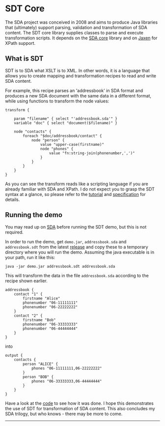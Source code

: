 # SDT Core

The SDA project was conceived in 2008 and aims to produce Java libraries that (ultimately) support parsing, validation and transformation of SDA content. The SDT core library supplies classes to parse and execute transformation scripts. It depends on the [SDA core](https://github.com/hclbaur/sda-core) library and on [Jaxen](http://www.cafeconleche.org/jaxen) for XPath support.

## What is SDT

SDT is to SDA what XSLT is to XML. In other words, it is a language that allows you to create mapping and transformation recipes to read and write SDA content.

For example, this recipe parses an 'addressbook' in SDA format and produces a new SDA document with the same data in a different format, while using functions to transform the node values:

	transform {

		param "filename" { select "'addressbook.sda'" }
		variable "doc" { select "document($filename)" }

		node "contacts" {
			foreach "$doc/addressbook/contact" {
				node "person" { 
					value "upper-case(firstname)"
					node "phones" {
						value "fn:string-join(phonenumber,',')"
					}
				}
			}
		}
	}

As you can see the transform reads like a scripting language if you are already familiar with SDA and XPath. I do not expect you to grasp the SDT syntax at a glance, so please refer to the [tutorial](docs/TUTORIAL.md) and [specification](docs/SPECIFICATION.md) for details.

## Running the demo

You may read up on [SDA](https://github.com/hclbaur/sda-core#what-is-sda) before running the SDT demo, but this is not required.

In order to run the demo, get `demo.jar`, `addressbook.sda` and `addressbook.sdt` from the latest [release](https://github.com/hclbaur/sdt-core/releases/latest) and copy these to a temporary directory where you will run the demo. Assuming the java executable is in your path, run it like this:

	java -jar demo.jar addressbook.sdt addressbook.sda
	
This will transform the data in the file `addressbook.sda` according to the recipe shown earlier.

	addressbook {
		contact "1" {
			firstname "Alice"
			phonenumber "06-11111111"
			phonenumber "06-22222222"
		}
		contact "2" {
			firstname "Bob"
			phonenumber "06-33333333"
			phonenumber "06-44444444"
		}
	}

into

	output {
		contacts {
			person "ALICE" {
				phones "06-11111111,06-22222222"
			}
			person "BOB" {
				phones "06-33333333,06-44444444"
			}
		}
	}

Have a look at the [code](src/main/java/demo.java) to see how it was done. I hope this demonstrates the use of SDT for transformation of SDA content. This also concludes my SDA trilogy, but who knows - there may be more to come. 

----
